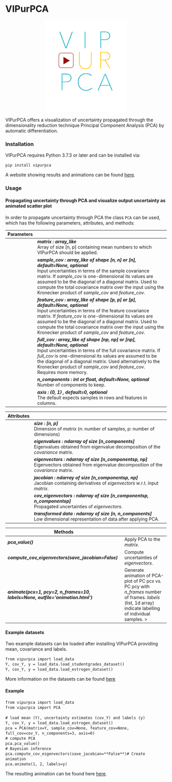 # VIPurPCA

<p align="center">
  <img src="https://github.com/Integrative-Transcriptomics/VIPurPCA/blob/main/images/logo.png" width="256">
</p>

VIPurPCA offers a visualization of uncertainty propagated through the dimensionality reduction technique Principal Component Analysis (PCA) by automatic differentiation.

### Installation
VIPurPCA requires Python 3.7.3 or later and can be installed via:

```
pip install vipurpca
```

A website showing results and animations can be found [here](https://github.com/Integrative-Transcriptomics/VIPurPCA).

### Usage
#### Propagating uncertainty through PCA and visualize output uncertainty as animated scatter plot
In order to propagate uncertainty through PCA the class `PCA` can be used, which has the following parameters, attributes, and methods:

| Parameters    |  |
| ------------- | ------------- |
|  | ***matrix : array_like*** <br/> Array of size [n, p] containing mean numbers to which VIPurPCA should be applied. |
|  | ***sample_cov : array_like of shape [n, n] or [n], default=None, optional*** <br/> Input uncertainties in terms of the sample covariance matrix. If *sample_cov* is one-dimensional its values are assumed to be the diagonal of a diagonal matrix. Used to compute the total covariance matrix over the input using the Kronecker product of *sample_cov* and *feature_cov*.|
|  | ***feature_cov : array_like of shape [p, p] or [p], default=None, optional*** <br/> Input uncertainties in terms of the feature covariance matrix. If *feature_cov* is one-dimensional its values are assumed to be the diagonal of a diagonal matrix. Used to compute the total covariance matrix over the input using the Kronecker product of *sample_cov* and *feature_cov*.|
|  | ***full_cov : array_like of shape [np, np] or [np], default=None, optional*** <br/> Input uncertainties in terms of the full covariance matrix. If *full_cov* is one-dimensional its values are assumed to be the diagonal of a diagonal matrix. Used alternatively to the Kronecker product of *sample_cov* and *feature_cov*. Requires more memory.|
|  | **_n_components : int or float, default=None, optional_** <br/> Number of components to keep. |
|  | **_axis : {0, 1} , default=0, optional_** <br/> The default expects samples in rows and features in columns. |

| Attributes    |  |
| ------------- | ------------- |
|  | **_size : [n, p]_** <br/> Dimension of *matrix* (n: number of samples, p: number of dimensions) |
|  | **_eigenvalues : ndarray of size [n_components]_** <br/> Eigenvalues obtained from eigenvalue decomposition of the *covariance* matrix. |
|  | **_eigenvectors : ndarray of size [n_components*p, n*p]_** <br/> Eigenvectors obtained from eigenvalue decomposition of the *covariance* matrix. |
|  | **_jacobian : ndarray of size [n_components*p, n*p]_** <br/> Jacobian containing derivatives of *eigenvectors* w.r.t. input *matrix*. |
|  | **_cov_eigenvectors : ndarray of size [n_components*p, n_components*p]_** <br/> Propagated uncertainties of *eigenvectors*.|
|  | **_transformed data : ndarray of size [n, n_components]_** <br/> Low dimensional representation of data after applying PCA. |

| Methods    |  |
| ------------- | ------------- |
| ***pca_value()*** | Apply PCA to the *matrix*.|
| ***compute_cov_eigenvectors(save_jacobian=False)*** | Compute uncertainties of *eigenvectors*.|
| ***animate(pcx=1, pcy=2, n_frames=10, labels=None, outfile='animation.html')*** | Generate animation of PCA-plot of PC pcx vs. PC pcy with *n_frames* number of frames. *labels* (list, 1d array) indicate labelling of individual samples. >

#### Example datasets
Two example datasets can be loaded after installing VIPurPCA providing mean, covariance and labels.
```
from vipurpca import load_data
Y, cov_Y, y = load_data.load_studentgrades_dataset()
Y, cov_Y, y = load_data.load_estrogen_dataset()
```
More information on the datasets can be found [here](https://github.com/Integrative-Transcriptomics/VIPurPCA)

#### Example
```
from vipurpca import load_data
from vipurpca import PCA

# load mean (Y), uncertainty estimates (cov_Y) and labels (y)
Y, cov_Y, y = load_data.load_estrogen_dataset()
pca = PCA(matrix=Y, sample_cov=None, feature_cov=None,
full_cov=cov_Y, n_components=3, axis=0)
# compute PCA
pca.pca_value()
# Bayesian inference
pca.compute_cov_eigenvectors(save_jacobian=**False**)# Create animation
pca.animate(1, 2, labels=y)
```

The resulting animation can be found here [here](https://integrative-transcriptomics.github.io/VIPurPCA/examples/human/).